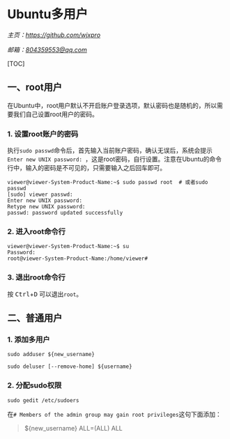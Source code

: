 # **Ubuntu多用户**
*主页：https://github.com/wjxpro*

*邮箱：804359553@qq.com*

[TOC]

## 一、root用户
在Ubuntu中，root用户默认不开启账户登录选项，默认密码也是随机的，所以需要我们自己设置root用户的密码。
### 1. 设置root账户的密码
执行`sudo passwd`命令后，首先输入当前账户密码，确认无误后，系统会提示`Enter new UNIX password: `，这是root密码，自行设置。注意在Ubuntu的命令行中，输入的密码是不可见的，只需要输入之后回车即可。
```shell
viewer@viewer-System-Product-Name:~$ sudo passwd root  # 或者sudo passwd
[sudo] viewer passwd: 
Enter new UNIX password: 
Retype new UNIX password: 
passwd: password updated successfully
```
### 2. 进入root命令行
```shell
viewer@viewer-System-Product-Name:~$ su
Password: 
root@viewer-System-Product-Name:/home/viewer#  
```
### 3. 退出root命令行
按 <kbd>Ctrl</kbd>+<kbd>D</kbd> 可以退出`root`。

## 二、普通用户
### 1. 添加多用户
```shell
sudo adduser ${new_username}

sudo deluser [--remove-home] ${username}
```
### 2. 分配sudo权限

```shell
sudo gedit /etc/sudoers
```
在`# Members of the admin group may gain root privileges`这句下面添加：

> ${new_username} ALL=(ALL) ALL
